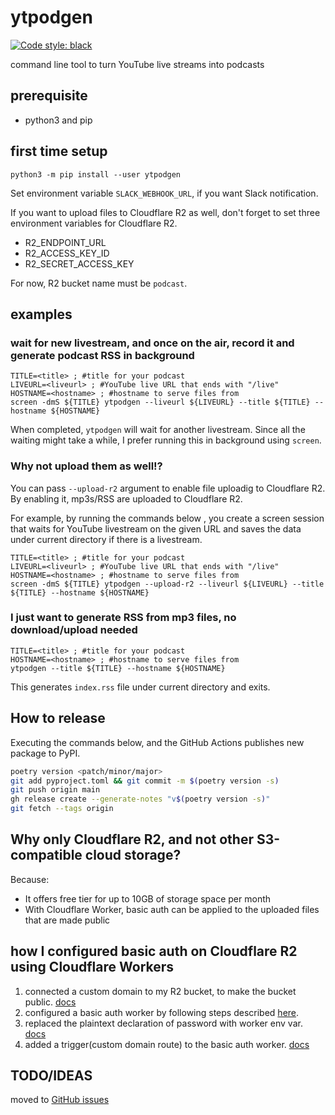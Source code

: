 # ytpodgen
[![Code style: black](https://img.shields.io/badge/code%20style-black-000000.svg)](https://github.com/psf/black)

command line tool to turn YouTube live streams into podcasts

## prerequisite
- python3 and pip

## first time setup
```
python3 -m pip install --user ytpodgen
```

Set environment variable `SLACK_WEBHOOK_URL`, if you want Slack notification.

If you want to upload files to Cloudflare R2 as well, don't forget to set three environment variables for Cloudflare R2. 

- R2_ENDPOINT_URL
- R2_ACCESS_KEY_ID
- R2_SECRET_ACCESS_KEY

For now, R2 bucket name must be `podcast`.

## examples
### wait for new livestream, and once on the air, record it and generate podcast RSS in background
```
TITLE=<title> ; #title for your podcast
LIVEURL=<liveurl> ; #YouTube live URL that ends with "/live"
HOSTNAME=<hostname> ; #hostname to serve files from
screen -dmS ${TITLE} ytpodgen --liveurl ${LIVEURL} --title ${TITLE} --hostname ${HOSTNAME}
```

When completed, `ytpodgen` will wait for another livestream. Since all the waiting might take a while, I prefer running this in background using `screen`.

### Why not upload them as well!?
You can pass `--upload-r2` argument to enable file uploadig to Cloudflare R2. By enabling it, mp3s/RSS are uploaded to Cloudflare R2.

For example, by running the commands below , you create a screen session that waits for YouTube livestream on the given URL and saves the data under current directory if there is a livestream.

```
TITLE=<title> ; #title for your podcast
LIVEURL=<liveurl> ; #YouTube live URL that ends with "/live"
HOSTNAME=<hostname> ; #hostname to serve files from
screen -dmS ${TITLE} ytpodgen --upload-r2 --liveurl ${LIVEURL} --title ${TITLE} --hostname ${HOSTNAME}
```

### I just want to generate RSS from mp3 files, no download/upload needed
```
TITLE=<title> ; #title for your podcast
HOSTNAME=<hostname> ; #hostname to serve files from
ytpodgen --title ${TITLE} --hostname ${HOSTNAME}
```

This generates `index.rss` file under current directory and exits.

## How to release
Executing the commands below, and the GitHub Actions publishes new package to PyPI.

```bash
poetry version <patch/minor/major>
git add pyproject.toml && git commit -m $(poetry version -s)
git push origin main
gh release create --generate-notes "v$(poetry version -s)"
git fetch --tags origin
```

## Why only Cloudflare R2, and not other S3-compatible cloud storage?
Because:

- It offers free tier for up to 10GB of storage space per month
- With Cloudflare Worker, basic auth can be applied to the uploaded files that are made public

## how I configured basic auth on Cloudflare R2 using Cloudflare Workers
1. connected a custom domain to my R2 bucket, to make the bucket public. [docs](https://developers.cloudflare.com/r2/buckets/public-buckets/)
2. configured a basic auth worker by following steps described [here](https://qiita.com/AnaKutsu/items/1c8bd0eb938edd3c0e0a).
3. replaced the plaintext declaration of password with worker env var. [docs](https://developers.cloudflare.com/workers/platform/environment-variables/#environment-variables-via-the-dashboard)
4. added a trigger(custom domain route) to the basic auth worker. [docs](https://developers.cloudflare.com/workers/platform/triggers/routes/)

## TODO/IDEAS
moved to [GitHub issues](https://github.com/harupong/ytpodgen/issues/)
